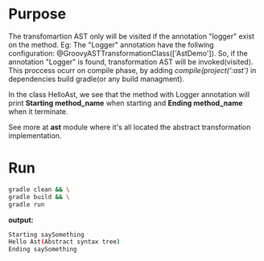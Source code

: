 Purpose
========

The transfomartion AST only will be visited if the annotation "logger" exist on the method.
Eg:
The "Logger" annotation have the follwing configuration: @GroovyASTTransformationClass(['AstDemo']).
So, if the annotation "Logger" is found, transformation AST will be invoked(visited).
This proccess ocurr on compile phase, by adding *compile(project(':ast')* in dependencies build gradle(or any build managment).

In the class HelloAst, we see that the method with Logger annotation will print **Starting method_name** when starting and
**Ending method_name** when it terminate.

See more at **ast** module where it's all located the abstract transformation implementation.

Run
===========

``` bash
gradle clean && \
gradle build && \
gradle run
```

**output:**

```bash
Starting saySomething
Hello Ast(Abstract syntax tree)
Ending saySomething
```
